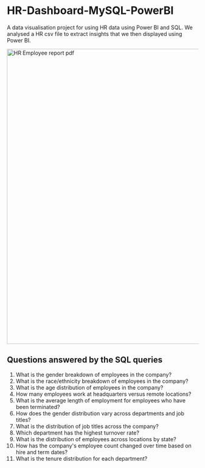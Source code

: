 # HR-Dashboard-MySQL-PowerBI
A data visualisation project for using HR data using Power BI and SQL.
We analysed a HR csv file to extract insights that we then displayed using Power BI.

<img width="777" alt="HR Employee report pdf" src="https://github.com/user-attachments/assets/af7fd57f-0eb0-4061-972c-b065f7701f18" />


## Questions answered by the SQL queries
1. What is the gender breakdown of employees in the company?
2. What is the race/ethnicity breakdown of employees in the company?
3. What is the age distribution of employees in the company?
4. How many employees work at headquarters versus remote locations?
5. What is the average length of employment for employees who have been terminated?
6. How does the gender distribution vary across departments and job titles?
7. What is the distribution of job titles across the company?
8. Which department has the highest turnover rate?
9. What is the distribution of employees across locations by state?
10. How has the company's employee count changed over time based on hire and term dates?
11. What is the tenure distribution for each department?
